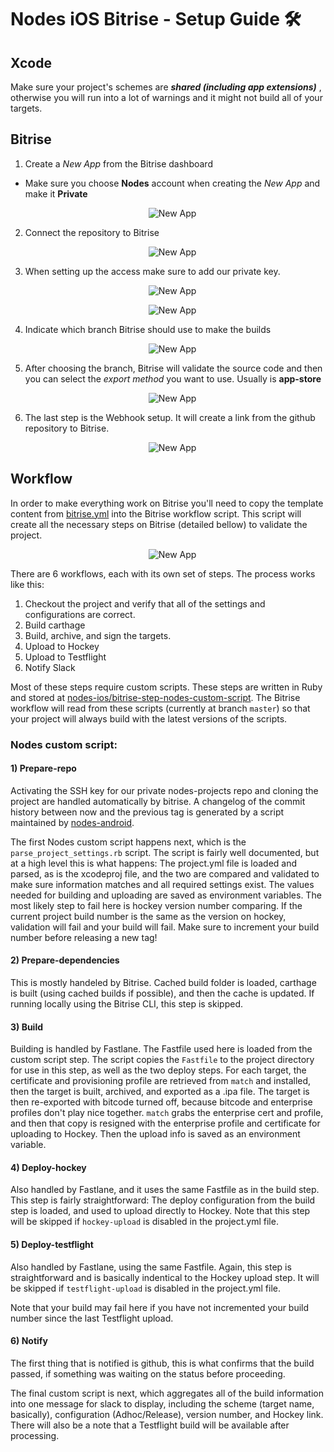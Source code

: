 # Nodes iOS Bitrise - Setup Guide 🛠

## Xcode

Make sure your project's schemes are ***shared (including app extensions)*** , otherwise you will run into a lot of warnings and it might not build all of your targets.


## Bitrise

1) Create a *New App* from the Bitrise dashboard
- Make sure you choose **Nodes** account when creating the *New App* and make it **Private**

<p align="center">
  <img src="../images/ci/01-new-app-bitrise.jpg?raw=true" alt="New App"/>
</p> 

2) Connect the repository to Bitrise

<p align="center">
  <img src="../images/ci/02-new-app-bitrise.jpg?raw=true" alt="New App"/>
</p> 

3) When setting up the access make sure to add our private key.

<p align="center">
  <img src="../images/ci/03-A-new-app-bitrise.jpg?raw=true" alt="New App"/>
</p> 

<p align="center">
  <img src="../images/ci/03-B-new-app-bitrise.jpg?raw=true" alt="New App"/>
</p> 

4) Indicate which branch Bitrise should use to make the builds

<p align="center">
  <img src="../images/ci/04-new-app-bitrise.jpg?raw=true" alt="New App"/>
</p> 

5) After choosing the branch, Bitrise will validate the source code and then you can select the *export method* you want to use. Usually is **app-store**

<p align="center">
  <img src="../images/ci/05-new-app-bitrise.jpg?raw=true" alt="New App"/>
</p> 

6) The last step is the Webhook setup. It will create a link from the github repository to Bitrise.

<p align="center">
  <img src="../images/ci/06-new-app-bitrise.jpg?raw=true" alt="New App"/>
</p> 


## Workflow

In order to make everything work on Bitrise you'll need to copy the template content from [bitrise.yml](https://github.com/nodes-projects/ci-test-ios/blob/master/bitrise.yml) into the Bitrise workflow script.
This script will create all the necessary steps on Bitrise (detailed bellow) to validate the project.

<p align="center">
  <img src="../images/ci/07-new-app-bitrise.jpg?raw=true" alt="New App"/>
</p> 

There are 6 workflows, each with its own set of steps. The process works like this:

1. Checkout the project and verify that all of the settings and configurations are correct.
2. Build carthage
3. Build, archive, and sign the targets.
4. Upload to Hockey
5. Upload to Testflight
6. Notify Slack

Most of these steps require custom scripts. These steps are written in Ruby and stored at [nodes-ios/bitrise-step-nodes-custom-script](https://github.com/nodes-ios/bitrise-step-nodes-custom-script). The Bitrise workflow will read from these scripts (currently at branch `master`) so that your project will always build with the latest versions of the scripts.


### Nodes custom script:

#### 1) Prepare-repo

Activating the SSH key for our private nodes-projects repo and cloning the project are handled automatically by bitrise. A changelog of the commit history between now and the previous tag is generated by a script maintained by [nodes-android](https://github.com/nodes-android/ci-bitrise-changelog-step).

The first Nodes custom script happens next, which is the `parse_project_settings.rb` script. The script is fairly well documented, but at a high level this is what happens: The project.yml file is loaded and parsed, as is the xcodeproj file, and the two are compared and validated to make sure information matches and all required settings exist. The values needed for building and uploading are saved as environment variables. The most likely step to fail here is hockey version number comparing. If the current project build number is the same as the version on hockey, validation will fail and your build will fail. Make sure to increment your build number before releasing a new tag!

#### 2) Prepare-dependencies

This is mostly handeled by Bitrise. Cached build folder is loaded, carthage is built (using cached builds if possible), and then the cache is updated. If running locally using the Bitrise CLI, this step is skipped.

#### 3) Build

Building is handled by Fastlane. The Fastfile used here is loaded from the custom script step. The script copies the `Fastfile` to the project directory for use in this step, as well as the two deploy steps.
For each target, the certificate and provisioning profile are retrieved from `match` and installed, then the target is built, archived, and exported as a .ipa file. The target is then re-exported with bitcode turned off, because bitcode and enterprise profiles don't play nice together. `match` grabs the enterprise cert and profile, and then that copy is resigned with the enterprise profile and certificate for uploading to Hockey. Then the upload info is saved as an environment variable.

#### 4) Deploy-hockey

Also handled by Fastlane, and it uses the same Fastfile as in the build step. This step is fairly straightforward: The deploy configuration from the build step is loaded, and used to upload directly to Hockey. Note that this step will be skipped if `hockey-upload` is disabled in the project.yml file.

#### 5) Deploy-testflight

Also handled by Fastlane, using the same Fastfile. Again, this step is straightforward and is basically indentical to the Hockey upload step. It will be skipped if `testflight-upload` is disabled in the project.yml file.

Note that your build may fail here if you have not incremented your build number since the last Testflight upload.

#### 6) Notify

The first thing that is notified is github, this is what confirms that the build passed, if something was waiting on the status before proceeding.

The final custom script is next, which aggregates all of the build information into one message for slack to display, including the scheme (target name, basically), configuration (Adhoc/Release), version number, and Hockey link. There will also be a note that a Testflight build will be available after processing.
